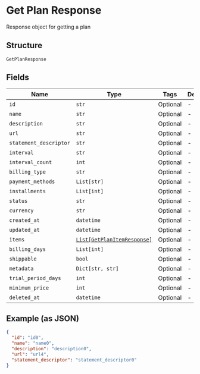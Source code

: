 
# Get Plan Response

Response object for getting a plan

## Structure

`GetPlanResponse`

## Fields

| Name | Type | Tags | Description |
|  --- | --- | --- | --- |
| `id` | `str` | Optional | - |
| `name` | `str` | Optional | - |
| `description` | `str` | Optional | - |
| `url` | `str` | Optional | - |
| `statement_descriptor` | `str` | Optional | - |
| `interval` | `str` | Optional | - |
| `interval_count` | `int` | Optional | - |
| `billing_type` | `str` | Optional | - |
| `payment_methods` | `List[str]` | Optional | - |
| `installments` | `List[int]` | Optional | - |
| `status` | `str` | Optional | - |
| `currency` | `str` | Optional | - |
| `created_at` | `datetime` | Optional | - |
| `updated_at` | `datetime` | Optional | - |
| `items` | [`List[GetPlanItemResponse]`](../../doc/models/get-plan-item-response.md) | Optional | - |
| `billing_days` | `List[int]` | Optional | - |
| `shippable` | `bool` | Optional | - |
| `metadata` | `Dict[str, str]` | Optional | - |
| `trial_period_days` | `int` | Optional | - |
| `minimum_price` | `int` | Optional | - |
| `deleted_at` | `datetime` | Optional | - |

## Example (as JSON)

```json
{
  "id": "id0",
  "name": "name0",
  "description": "description0",
  "url": "url4",
  "statement_descriptor": "statement_descriptor0"
}
```


